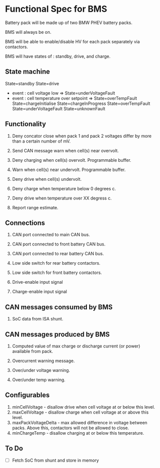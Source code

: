 # Functional Spec for BMS

Battery pack will be made up of two BMW PHEV battery packs.

BMS will always be on.

BMS will be able to enable/disable HV for each pack separately via contactors.

BMS will have states of : standby, drive, and charge.

## State machine

State=standby
State=drive
  - event : cell voltage low => State=underVoltageFault
  - event : cell temperature over setpoint => State=overTempFault
State=chargeInitialise
State=chargeInProgress
State=overTempFault
State=underVoltageFault
State=unknownFault

## Functionality

1. Deny concator close when pack 1 and pack 2 voltages differ by more than a
   certain number of mV.

2. Send CAN message warn when cell(s) near overvolt.

3. Deny charging when cell(s) overvolt. Programmable buffer.

4. Warn when cell(s) near undervolt. Programmable buffer.

5. Deny drive when cell(s) undervolt.

6. Deny charge when temperature below 0 degrees c.

7. Deny drive when temperature over XX degress c.

8. Report range estimate.

## Connections

1. CAN port connected to main CAN bus.

2. CAN port connected to front battery CAN bus.

3. CAN port connected to rear battery CAN bus.

4. Low side switch for rear battery contactors.

5. Low side switch for front battery contactors.

6. Drive-enable input signal

7. Charge-enable input signal

## CAN messages consumed by BMS

1. SoC data from ISA shunt.

## CAN messages produced by BMS

1. Computed value of max charge or discharge current (or power) available from
   pack.

2. Overcurrent warning message.

3. Over/under voltage warning.

4. Over/under temp warning.

## Configurables

1. minCellVoltage - disallow drive when cell voltage at or below this level.
2. maxCellVoltage - disallow charge when cell voltage at or above this level.
3. maxPackVoltageDelta - max allowed difference in voltage between packs. Above
   this, contactors will not be allowed to close.
4. minChargeTemp - disallow charging at or below this temperature.

## To Do

- [ ] Fetch SoC from shunt and store in memory
